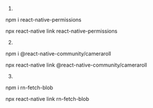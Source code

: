 1)
npm i react-native-permissions

npx react-native link react-native-permissions

2) 
npm i @react-native-community/cameraroll 

npx react-native link @react-native-community/cameraroll

3)
npm i rn-fetch-blob

npx react-native link rn-fetch-blob